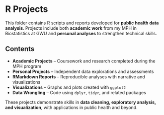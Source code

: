 # R Projects  

This folder contains R scripts and reports developed for **public health data analysis**. Projects include both **academic work** from my MPH in Biostatistics at GWU and **personal analyses** to strengthen technical skills.  

## Contents  
- **Academic Projects** – Coursework and research completed during the MPH program  
- **Personal Projects** – Independent data explorations and assessments  
- **RMarkdown Reports** – Reproducible analyses with narrative and visualizations  
- **Visualizations** – Graphs and plots created with `ggplot2`  
- **Data Wrangling** – Code using `dplyr`, `tidyr`, and related packages  

These projects demonstrate skills in **data cleaning, exploratory analysis, and visualization**, with applications in public health and beyond.  

